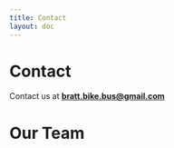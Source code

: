 ```yaml
---
title: Contact
layout: doc
---
```


# Contact

Contact us at **bratt.bike.bus@gmail.com**


<script setup>
import { VPTeamMembers } from 'vitepress/theme'

const members = [
  {
    name: 'Devin Cowan',
    avatar: 'https://avatars.githubusercontent.com/u/17934193',
    title: 'Dad who bikes',
    org: 'Brattleboro Bike Bus',
    links: [
      { icon: 'github', link: 'https://github.com/devincowan' },
      { icon: 'google', link: 'mailto:bratt.bike.bus@gmail.com' },
    ]
  },
  {    
    name: 'Dave Cohen',
    avatar: '/vbike.png',
    title: 'Director',
    org: 'VBikeSolutions',
    links: [
      { icon: 'google', link: 'mailto:info@vbikesolutions.org' },
    ]
  },
  {    
    name: 'Local Motion',
    avatar: '/lm.png',
    title: '',
    org: '...',
    links: [
      { icon: 'google', link: 'mailto:info@localmotion.org' },
    ]
  },

]
</script>

# Our Team

<VPTeamMembers :members />